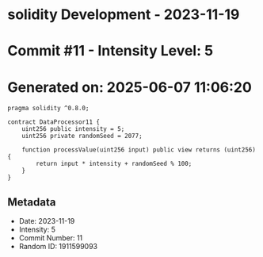 ﻿# solidity Development - 2023-11-19
# Commit #11 - Intensity Level: 5
# Generated on: 2025-06-07 11:06:20
```solidity
pragma solidity ^0.8.0;

contract DataProcessor11 {
    uint256 public intensity = 5;
    uint256 private randomSeed = 2077;

    function processValue(uint256 input) public view returns (uint256) {
        return input * intensity + randomSeed % 100;
    }
}
```
## Metadata
- Date: 2023-11-19
- Intensity: 5
- Commit Number: 11
- Random ID: 1911599093

